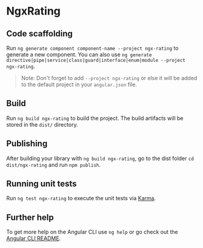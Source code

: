 # NgxRating

## Code scaffolding

Run `ng generate component component-name --project ngx-rating` to generate a new component. You can also use `ng generate directive|pipe|service|class|guard|interface|enum|module --project ngx-rating`.

> Note: Don't forget to add `--project ngx-rating` or else it will be added to the default project in your `angular.json` file.

## Build

Run `ng build ngx-rating` to build the project. The build artifacts will be stored in the `dist/` directory.

## Publishing

After building your library with `ng build ngx-rating`, go to the dist folder `cd dist/ngx-rating` and run `npm publish`.

## Running unit tests

Run `ng test ngx-rating` to execute the unit tests via [Karma](https://karma-runner.github.io).

## Further help

To get more help on the Angular CLI use `ng help` or go check out the [Angular CLI README](https://github.com/angular/angular-cli/blob/master/README.md).
